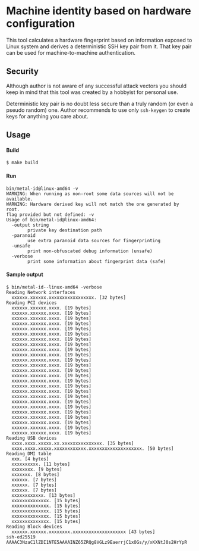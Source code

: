 # Machine identity based on hardware configuration

This tool calculates a hardware fingerprint based on information exposed to
Linux system and derives a deterministic SSH key pair from it. That key pair
can be used for machine-to-machine authentication.

## Security

Although author is not aware of any successful attack vectors you should keep
in mind that this tool was created by a hobbyist for personal use.

Deterministic key pair is no doubt less secure than a truly random (or even a
pseudo random) one. Author recommends to use only `ssh-keygen` to create keys
for anything you care about.

## Usage

#### Build

    $ make build

#### Run

	bin/metal-id@linux-amd64 -v
	WARNING: When running as non-root some data sources will not be available.
	WARNING: Hardware derived key will not match the one generated by root.
	flag provided but not defined: -v
	Usage of bin/metal-id@linux-amd64:
	  -output string
			private key destination path
	  -paranoid
			use extra paranoid data sources for fingerprinting
	  -unsafe
			print non-obfuscated debug information (unsafe)
	  -verbose
			print some information about fingerprint data (safe)

#### Sample output

	$ bin/metal-id--linux-amd64 -verbose
	Reading Network interfaces
	  xxxxxx.xxxxxx.xxxxxxxxxxxxxxxxx. [32 bytes]
	Reading PCI devices
	  xxxxxx.xxxxxx.xxxx. [19 bytes]
	  xxxxxx.xxxxxx.xxxx. [19 bytes]
	  xxxxxx.xxxxxx.xxxx. [19 bytes]
	  xxxxxx.xxxxxx.xxxx. [19 bytes]
	  xxxxxx.xxxxxx.xxxx. [19 bytes]
	  xxxxxx.xxxxxx.xxxx. [19 bytes]
	  xxxxxx.xxxxxx.xxxx. [19 bytes]
	  xxxxxx.xxxxxx.xxxx. [19 bytes]
	  xxxxxx.xxxxxx.xxxx. [19 bytes]
	  xxxxxx.xxxxxx.xxxx. [19 bytes]
	  xxxxxx.xxxxxx.xxxx. [19 bytes]
	  xxxxxx.xxxxxx.xxxx. [19 bytes]
	  xxxxxx.xxxxxx.xxxx. [19 bytes]
	  xxxxxx.xxxxxx.xxxx. [19 bytes]
	  xxxxxx.xxxxxx.xxxx. [19 bytes]
	  xxxxxx.xxxxxx.xxxx. [19 bytes]
	  xxxxxx.xxxxxx.xxxx. [19 bytes]
	  xxxxxx.xxxxxx.xxxx. [19 bytes]
	  xxxxxx.xxxxxx.xxxx. [19 bytes]
	  xxxxxx.xxxxxx.xxxx. [19 bytes]
	  xxxxxx.xxxxxx.xxxx. [19 bytes]
	  xxxxxx.xxxxxx.xxxx. [19 bytes]
	  xxxxxx.xxxxxx.xxxx. [19 bytes]
	  xxxxxx.xxxxxx.xxxx. [19 bytes]
	  xxxxxx.xxxxxx.xxxx. [19 bytes]
	Reading USB devices
	  xxxx.xxxx.xxxxx.xx.xxxxxxxxxxxxxxx. [35 bytes]
	  xxxx.xxxx.xxxxx.xxxxxxxxxxxx.xxxxxxxxxxxxxxxxxxxx. [50 bytes]
	Reading DMI table
	  xxx. [4 bytes]
	  xxxxxxxxxx. [11 bytes]
	  xxxxxxxx. [9 bytes]
	  xxxxxxx. [8 bytes]
	  xxxxxx. [7 bytes]
	  xxxxxx. [7 bytes]
	  xxxxxx. [7 bytes]
	  xxxxxxxxxxxx. [13 bytes]
	  xxxxxxxxxxxxxx. [15 bytes]
	  xxxxxxxxxxxxxx. [15 bytes]
	  xxxxxxxxxxxxxx. [15 bytes]
	  xxxxxxxxxxxxxx. [15 bytes]
	  xxxxxxxxxxxxxx. [15 bytes]
	Reading Block devices
	  xxxxxx.xxxxxx.xxxxxxxx.xxxxxxxxxxxxxxxxxxxx [43 bytes]
	ssh-ed25519 AAAAC3NzaC1lZDI1NTE5AAAAINZ65ZRQg8VGLz9EaerrjC1xOGs/y/xKXNtJ0s2HrYpR
